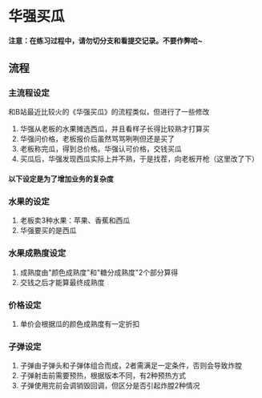 # 华强买瓜

#### 注意：在练习过程中，请勿切分支和看提交记录。不要作弊哈~

## 流程

### 主流程设定

和B站最近比较火的《华强买瓜》的流程类似，但进行了一些修改
1. 华强从老板的水果摊选西瓜，并且看样子长得比较熟才打算买
2. 华强问价格，老板报价后虽然骂骂咧咧但还是买了
3. 老板称完瓜，得到总价格。华强认可价格，交钱买瓜
4. 买瓜后，华强发现西瓜实际上并不熟，于是找茬，向老板开枪（这里改了下）

#### 以下设定是为了增加业务的复杂度

### 水果的设定
1. 老板卖3种水果：苹果、香蕉和西瓜
2. 华强要买的是西瓜

### 水果成熟度设定
1. 成熟度由"颜色成熟度"和"糖分成熟度"2个部分算得
2. 交钱之后才能算最终成熟度

### 价格设定

1. 单价会根据瓜的颜色成熟度有一定折扣

### 子弹设定
1. 子弹由子弹头和子弹体组合而成，2者需满足一定条件，否则会导致炸膛
2. 子弹射击前需要预热，根据版本不同，有2种预热方式
3. 子弹使用完前会调销毁回调，但区分是否引起炸膛2种情况
